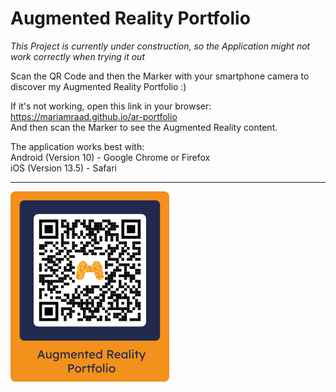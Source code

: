 # Augmented Reality Portfolio

*This Project is currently under construction, so the Application might not work correctly when trying it out*

Scan the QR Code and then the Marker with your smartphone camera to discover my Augmented Reality Portfolio :)

If it's not working, open this link in your browser: https://mariamraad.github.io/ar-portfolio </br>
And then scan the Marker to see the Augmented Reality content.

The application works best with: <br/>
Android (Version 10) - Google Chrome or Firefox <br/>
    iOS (Version 13.5) - Safari
___________
<!---ISSUE:
for this project I wish that ARjs will work with this QR Code image.
If not it should work with the last one (black/colored M in hiro marker style).
___________--->
<!--- ![Batman](/assets/images/batman.jpg) --->
<!--- ![Hiro](/assets/images/markers/hiro.png) --->
<!--- ![QrCode](/assets/images/QRCode_mitRahmen.svg) --->

<!--- <img src="/assets/images/QRCode_mitRahmen.svg" data-canonical-src="/assets/images/QRCode_mitRahmen.svg" width="200" height="400" /> --->

<!--- <img src="/assets/images/QR.png" data-canonical-src="/assets/images/QR.png" width="200" height="200" /> --->

<!--- <img src="/assets/images/markers/blackMarker.png" data-canonical-src="/assets/images/markers/blackMarker.png" width="200" height="200" /> --->

<!--- <img src="/assets/images/markers/grayMarker.png" data-canonical-src="/assets/images/markers/grayMarker.png" width="200" height="200" /> --->
<!---
<img src="/assets/images/markers/coloredMarker.png" data-canonical-src="/assets/images/markers/coloredMarker.png" width="300" height="300" /> --->

<img src="/assets/images/markers/fullMarker_blue.svg" data-canonical-src="/assets/images/markers/fullMarker_blue.svg" width="254" height="305" />
